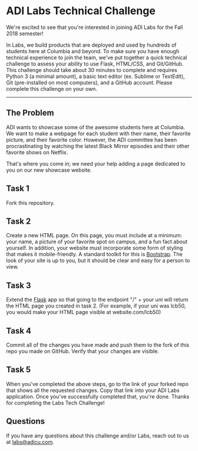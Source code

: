 ADI Labs Technical Challenge
===================

We're excited to see that you're interested in joining ADI Labs for the Fall 2018 semester! 

In Labs, we build products that are deployed and used by hundreds of students here at Columbia and beyond. To make sure you have enough technical experience to join the team, we've put together a quick technical challenge to assess your ability to use Flask, HTML/CSS, and Git/GitHub. 
This challenge should take about 30 minutes to complete and requires Python 3 (a minimal amount), a basic text editor (ex. Sublime or TextEdit), Git (pre-installed on most computers), and a GitHub account. Please complete this challenge on your own.

----------


The Problem
-------------

ADI wants to showcase some of the awesome students here at Columbia. We want to make a webpage for each student with their name, their favorite picture, and their favorite color. However, the ADI committee has been procrastinating by watching the latest Black Mirror episodes and their other favorite shows on Netflix. 

That's where you come in; we need your help adding a page dedicated to you on our new showcase website. 

Task 1
-------------
Fork this repository.

Task 2
-------------
Create a new HTML page.
On this page, you must include at a minimum: your name, a picture of your favorite spot on campus, and a fun fact about yourself.
In addition, your website must incorporate some form of styling that makes it mobile-friendly. A standard toolkit for this is [Bootstrap](https://getbootstrap.com/). The look of your site is up to you, but it should be clear and easy for a person to view.

Task 3
-------------
Extend the [Flask](http://flask.pocoo.org/docs/0.12/quickstart/)  app so that going to the endpoint "/" + your uni will return the HTML page you created in task 2. (For example, if your uni was lcb50, you would make your HTML page visible at website.com/lcb50)

Task 4
-------------
Commit all of the changes you have made and push them to the fork of this repo you made on GitHub. Verify that your changes are visible.

Task 5
-------------
When you've completed the above steps, go to the link of your forked repo that shows all the requested changes. Copy that link into your ADI Labs application. Once you've successfully completed that, you're done. Thanks for completing the Labs Tech Challenge!


Questions
-------------

If you have any questions about this challenge and/or Labs, reach out to us at [labs@adicu.com](mailto:labs@adicu.com).
